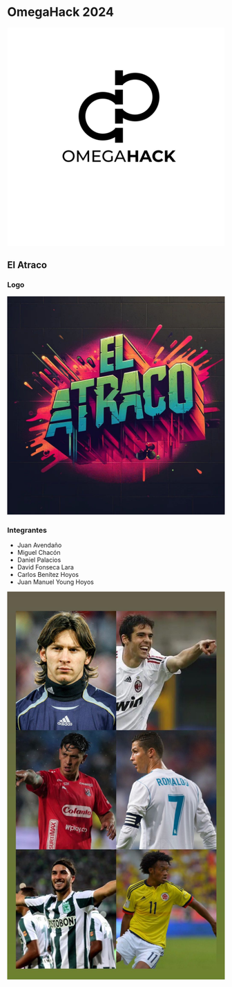 # OmegaHack 2024

![Banner](/profile/banner.png)

## El Atraco


### Logo

![profile](/profile/profile.jpeg)

### Integrantes

- Juan Avendaño
- Miguel Chacón
- Daniel Palacios
- David Fonseca Lara
- Carlos Benítez Hoyos
- Juan Manuel Young Hoyos

![profile](/profile/integrantes.jpeg)
